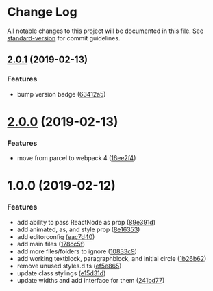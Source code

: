 # Change Log

All notable changes to this project will be documented in this file. See [standard-version](https://github.com/conventional-changelog/standard-version) for commit guidelines.

<a name="2.0.1"></a>
## [2.0.1](https://github.com/Weffe/react-placeholder-fallback/compare/v2.0.0...v2.0.1) (2019-02-13)


### Features

* bump version badge ([63412a5](https://github.com/Weffe/react-placeholder-fallback/commit/63412a5))



<a name="2.0.0"></a>
# [2.0.0](https://github.com/Weffe/react-placeholder-fallback/compare/v1.0.0...v2.0.0) (2019-02-13)


### Features

* move from parcel to webpack 4 ([16ee2f4](https://github.com/Weffe/react-placeholder-fallback/commit/16ee2f4))



<a name="1.0.0"></a>
# 1.0.0 (2019-02-12)


### Features

* add ability to pass ReactNode as prop ([89e391d](https://github.com/Weffe/react-placeholder-fallback/commit/89e391d))
* add animated, as, and style prop ([8e16353](https://github.com/Weffe/react-placeholder-fallback/commit/8e16353))
* add editorconfig ([eac7d40](https://github.com/Weffe/react-placeholder-fallback/commit/eac7d40))
* add main files ([178cc5f](https://github.com/Weffe/react-placeholder-fallback/commit/178cc5f))
* add more files/folders to ignore ([10833c9](https://github.com/Weffe/react-placeholder-fallback/commit/10833c9))
* add working textblock, paragraphblock, and initial circle ([1b26b62](https://github.com/Weffe/react-placeholder-fallback/commit/1b26b62))
* remove unused styles.d.ts ([ef5e865](https://github.com/Weffe/react-placeholder-fallback/commit/ef5e865))
* update class stylings ([e15d31d](https://github.com/Weffe/react-placeholder-fallback/commit/e15d31d))
* update widths and add interface for them ([241bd77](https://github.com/Weffe/react-placeholder-fallback/commit/241bd77))
